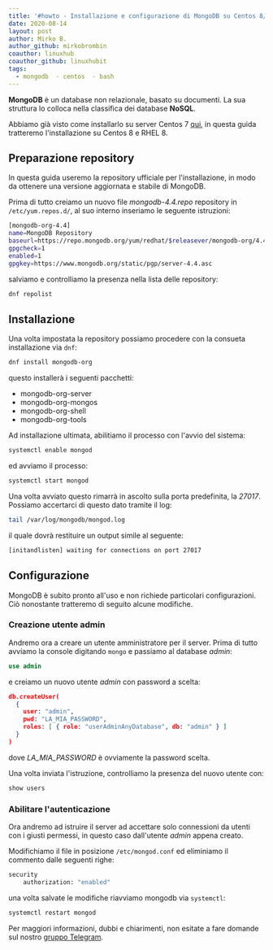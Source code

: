 ```yaml
---
title: '#howto - Installazione e configurazione di MongoDB su Centos 8/RHEL 8'
date: 2020-08-14
layout: post
author: Mirko B.
author_github: mirkobrombin
coauthor: linuxhub
coauthor_github: linuxhubit
tags:
  - mongodb  - centos  - bash
---
```

**MongoDB** è un database non relazionale, basato su documenti. La sua struttura lo colloca nella classifica dei database **NoSQL**.

Abbiamo già visto come installarlo su server Centos 7 <a href="https://linuxhub.it/articles/howto-installazione-e-configurazione-di-mongodb-su-centos-7">qui</a>, in questa guida tratteremo l'installazione su Centos 8 e RHEL 8.

## Preparazione repository
In questa guida useremo la repository ufficiale per l'installazione, in modo da ottenere una versione aggiornata e stabile di MongoDB.

Prima di tutto creiamo un nuovo file *mongodb-4.4.repo* repository in `/etc/yum.repos.d/`, al suo interno inseriamo le seguente istruzioni:

```bash
[mongodb-org-4.4]
name=MongoDB Repository
baseurl=https://repo.mongodb.org/yum/redhat/$releasever/mongodb-org/4.4/x86_64/
gpgcheck=1
enabled=1
gpgkey=https://www.mongodb.org/static/pgp/server-4.4.asc
```

salviamo e controlliamo la presenza nella lista delle repository:

```bash
dnf repolist
```

## Installazione
Una volta impostata la repository possiamo procedere con la consueta installazione via `dnf`:

```bash
dnf install mongodb-org
```

questo installerà i seguenti pacchetti:

* mongodb-org-server
* mongodb-org-mongos
* mongodb-org-shell
* mongodb-org-tools

Ad installazione ultimata, abilitiamo il processo con l'avvio del sistema:

```bash
systemctl enable mongod
```

ed avviamo il processo:

```bash
systemctl start mongod
```

Una volta avviato questo rimarrà in ascolto sulla porta predefinita, la *27017*. Possiamo accertarci di questo dato tramite il log:

```bash
tail /var/log/mongodb/mongod.log
```

il quale dovrà restituire un output simile al seguente:

```bash
[initandlisten] waiting for connections on port 27017
```

## Configurazione
MongoDB è subito pronto all'uso e non richiede particolari configurazioni. Ciò nonostante tratteremo di seguito alcune modifiche.

### Creazione utente admin
Andremo ora a creare un utente amministratore per il server. Prima di tutto avviamo la console digitando `mongo` e passiamo al database *admin*:

```sql
use admin
```

e creiamo un nuovo utente *admin* con password a scelta:

```json
db.createUser(
  {
    user: "admin",
    pwd: "LA_MIA_PASSWORD",
    roles: [ { role: "userAdminAnyDatabase", db: "admin" } ]
  }
)
```

dove *LA_MIA_PASSWORD* è ovviamente la password scelta.

Una volta inviata l'istruzione, controlliamo la presenza del nuovo utente con:

```sql
show users
```

### Abilitare l'autenticazione
Ora andremo ad istruire il server ad accettare solo connessioni da utenti con i giusti permessi, in questo caso dall'utente *admin* appena creato.

Modifichiamo il file in posizione `/etc/mongod.conf` ed eliminiamo il commento dalle seguenti righe:

```bash
security
    authorization: "enabled"
```

una volta salvate le modifiche riavviamo mongodb via `systemctl`:

```bash
systemctl restart mongod
```

Per maggiori informazioni, dubbi e chiarimenti, non esitate a fare domande sul nostro [gruppo Telegram](https://t.me/linuxpeople).